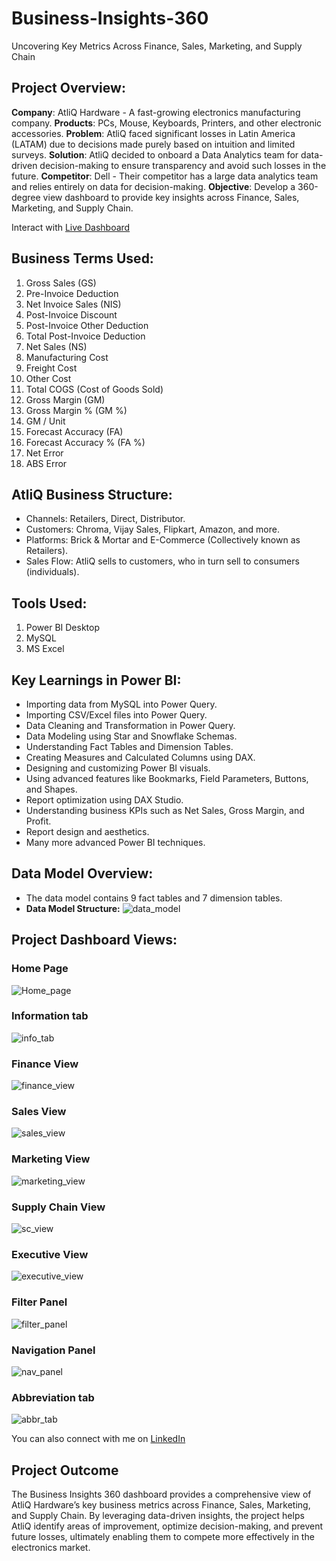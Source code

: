 # Business-Insights-360
Uncovering Key Metrics Across Finance, Sales, Marketing, and Supply Chain

## Project Overview:
**Company**: AtliQ Hardware - A fast-growing electronics manufacturing company.
**Products**: PCs, Mouse, Keyboards, Printers, and other electronic accessories.
**Problem**: AtliQ faced significant losses in Latin America (LATAM) due to decisions made purely based on intuition and limited surveys.
**Solution**: AtliQ decided to onboard a Data Analytics team for data-driven decision-making to ensure transparency and avoid such losses in the future.
**Competitor**: Dell - Their competitor has a large data analytics team and relies entirely on data for decision-making.
**Objective**: Develop a 360-degree view dashboard to provide key insights across Finance, Sales, Marketing, and Supply Chain.

Interact with [Live Dashboard](https://app.powerbi.com/view?r=eyJrIjoiNDEyN2RhNmYtODcwZC00NGI2LTk4YjMtOTI1ZjU1MTc5MmFlIiwidCI6ImM2ZTU0OWIzLTVmNDUtNDAzMi1hYWU5LWQ0MjQ0ZGM1YjJjNCJ9)

## Business Terms Used:
1. Gross Sales (GS)
2. Pre-Invoice Deduction
3. Net Invoice Sales (NIS)
4. Post-Invoice Discount
5. Post-Invoice Other Deduction
6. Total Post-Invoice Deduction
7. Net Sales (NS)
8. Manufacturing Cost
9. Freight Cost
10. Other Cost
11. Total COGS (Cost of Goods Sold)
12. Gross Margin (GM)
13. Gross Margin % (GM %)
14. GM / Unit
15. Forecast Accuracy (FA)
16. Forecast Accuracy % (FA %)
17. Net Error
18. ABS Error

## AtliQ Business Structure:
- Channels: Retailers, Direct, Distributor.
- Customers: Chroma, Vijay Sales, Flipkart, Amazon, and more.
- Platforms: Brick & Mortar and E-Commerce (Collectively known as Retailers).
- Sales Flow: AtliQ sells to customers, who in turn sell to consumers (individuals).

## Tools Used:
1. Power BI Desktop
2. MySQL
3. MS Excel

## Key Learnings in Power BI:
- Importing data from MySQL into Power Query.
- Importing CSV/Excel files into Power Query.
- Data Cleaning and Transformation in Power Query.
- Data Modeling using Star and Snowflake Schemas.
- Understanding Fact Tables and Dimension Tables.
- Creating Measures and Calculated Columns using DAX.
- Designing and customizing Power BI visuals.
- Using advanced features like Bookmarks, Field Parameters, Buttons, and Shapes.
- Report optimization using DAX Studio.
- Understanding business KPIs such as Net Sales, Gross Margin, and Profit.
- Report design and aesthetics.
- Many more advanced Power BI techniques.

## Data Model Overview:
- The data model contains 9 fact tables and 7 dimension tables.
- **Data Model Structure:**
![data_model](https://github.com/user-attachments/assets/97af715f-404a-4558-a61a-d1f21187448b)

## Project Dashboard Views:

### **Home Page**
![Home_page](https://github.com/user-attachments/assets/0dd9698d-4b60-4fd4-9b25-ac21de981209)

### **Information tab**
![info_tab](https://github.com/user-attachments/assets/719cbe23-b898-495b-80e1-86853bbfd27a)

### **Finance View**
![finance_view](https://github.com/user-attachments/assets/dcfbe0da-f289-43c6-b61e-5f4c5a1e8b8d)

### **Sales View**
![sales_view](https://github.com/user-attachments/assets/5bca8e8a-c67a-451b-8181-c0cec720f170)

### **Marketing View**
![marketing_view](https://github.com/user-attachments/assets/de2a9226-5623-4429-80d2-b13227f93b9b)

### **Supply Chain View**
![sc_view](https://github.com/user-attachments/assets/a8897eb6-fd2a-4334-bd58-893dac03916e)

### **Executive View**
![executive_view](https://github.com/user-attachments/assets/6088758c-6958-4b7f-ae0d-2454af5e740d)

### **Filter Panel**
![filter_panel](https://github.com/user-attachments/assets/83612dda-93c4-4bf7-9ff4-91e8c02106c9)

### **Navigation Panel**
![nav_panel](https://github.com/user-attachments/assets/c02a9390-3cf9-4296-b4f2-6fb897268890)

### **Abbreviation tab**
![abbr_tab](https://github.com/user-attachments/assets/54f6f8f3-f607-4114-ba63-528d5a2a7ab9)


You can also connect with me on [LinkedIn](https://www.linkedin.com/in/bunty1305/)

## Project Outcome
The Business Insights 360 dashboard provides a comprehensive view of AtliQ Hardware’s key business metrics across Finance, Sales, Marketing, and Supply Chain. By leveraging data-driven insights, the project helps AtliQ identify areas of improvement, optimize decision-making, and prevent future losses, ultimately enabling them to compete more effectively in the electronics market.
